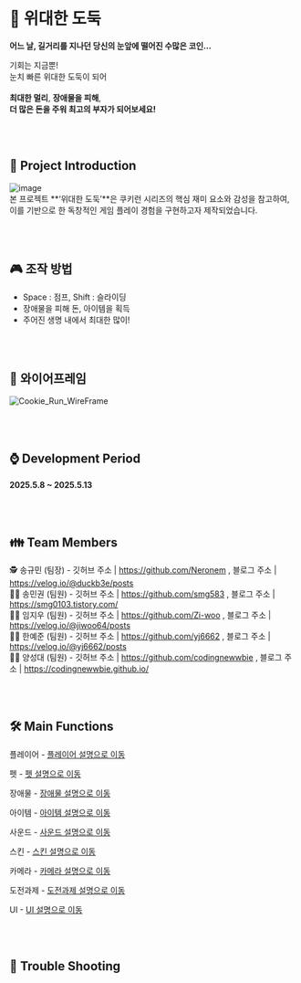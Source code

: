 #  🥷	 위대한 도둑
**어느 날, 길거리를 지나던 당신의 눈앞에 떨어진 수많은 코인...**

기회는 지금뿐!  
눈치 빠른 위대한 도둑이 되어  
<br>
**최대한 멀리**, **장애물을 피해**,  
**더 많은 돈을 주워 최고의 부자가 되어보세요!**

<br><br>
## 🧐 Project Introduction
![image](https://github.com/user-attachments/assets/d980d3d1-cce2-4d47-b1c2-7ea094db8b25)
<br>
본 프로젝트 **‘위대한 도둑’**은 쿠키런 시리즈의 핵심 재미 요소와 감성을 참고하여, 이를 기반으로 한 독창적인 게임 플레이 경험을 구현하고자 제작되었습니다.

<br><br>
## 🎮 조작 방법
- Space : 점프, Shift : 슬라이딩
- 장애물을 피해 돈, 아이템을 획득
- 주어진 생명 내에서 최대한 많이!
  
<br><br>

## 📐 와이어프레임
![Cookie_Run_WireFrame](https://github.com/user-attachments/assets/38183e2e-58c6-4f46-a072-da8fce7162bc)


<br><br>
## ⌚ Development Period
**2025.5.8 ~ 2025.5.13**

<br><br>
## 👪 Team Members
🕵️ 송규민 (팀장) - 깃허브 주소 | https://github.com/Neronem , 블로그 주소 | https://velog.io/@duckb3e/posts <br>
🙋‍♂️ 송민권 (팀원) - 깃허브 주소 | https://github.com/smg583 , 블로그 주소 | https://smg0103.tistory.com/ <br>
🙋‍♂️ 임지우 (팀원) - 깃허브 주소 | https://github.com/Zi-woo , 블로그 주소 | https://velog.io/@jiwoo64/posts <br>
🙋‍♂️ 한예준 (팀원) - 깃허브 주소 | https://github.com/yj6662 , 블로그 주소 | https://velog.io/@yj6662/posts <br>
🙋‍♂️ 양성대 (팀원) - 깃허브 주소 | https://github.com/codingnewwbie , 블로그 주소 | https://codingnewwbie.github.io/ <br>

<br><br>
## 🛠️ Main Functions

플레이어 - <a href="https://github.com/Neronem/A-Great-Theif-Public/blob/main/Scripts/Player/README.md">플레이어 설명으로 이동</a>

펫 - <a href="https://github.com/Neronem/A-Great-Theif-Public/blob/main/Scripts/Pet/README.md">펫 설명으로 이동</a>

장애물 - <a href="https://github.com/Neronem/A-Great-Theif-Public/blob/main/Scripts/Obstacle/README.md">장애물 설명으로 이동</a>

아이템 - <a href="https://github.com/Neronem/A-Great-Theif-Public/blob/main/Scripts/Items/README.md">아이템 설명으로 이동</a>

사운드 - <a href="https://github.com/Neronem/A-Great-Theif-Public/blob/main/Scripts/Sound/README.md">사운드 설명으로 이동</a>

스킨 - <a href="https://github.com/Neronem/A-Great-Theif-Public/blob/main/Scripts/Skin/README.md">스킨 설명으로 이동</a>

카메라 - <a href="https://github.com/Neronem/A-Great-Theif-Public/blob/main/Scripts/Camera/README.md">카메라 설명으로 이동</a>

도전과제 - <a href="https://github.com/Neronem/A-Great-Theif-Public/blob/main/Scripts/Achievement/README.md">도전과제 설명으로 이동</a>

UI - <a href="https://github.com/Neronem/A-Great-Theif-Public/blob/main/Scripts/README.md">UI 설명으로 이동</a>

<br><br>
## 🤔 Trouble Shooting



